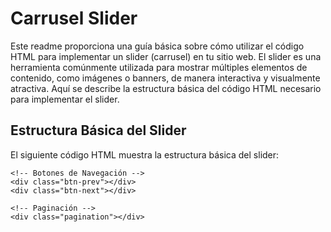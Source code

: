# Carrusel Slider 

Este readme proporciona una guía básica sobre cómo utilizar el código HTML para implementar un slider (carrusel) en tu sitio web. El slider es una herramienta comúnmente utilizada para mostrar múltiples elementos de contenido, como imágenes o banners, de manera interactiva y visualmente atractiva. Aquí se describe la estructura básica del código HTML necesario para implementar el slider.

## Estructura Básica del Slider

El siguiente código HTML muestra la estructura básica del slider:

<div class="container">
  <div class="slider-container">
    <div class="slider-wrapper">
      <div class="slider"></div>
      <div class="slider"></div>
      <div class="slider"></div>
    </div>

    <!-- Botones de Navegación -->
    <div class="btn-prev"></div>
    <div class="btn-next"></div>

    <!-- Paginación -->
    <div class="pagination"></div>
  </div>
</div>
